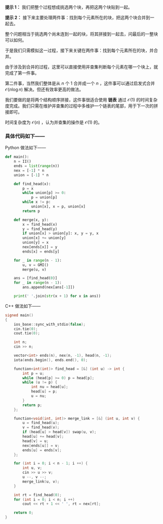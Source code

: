 **提示 1：** 我们把整个过程想成挑选两个块，再把这两个块贴到一起。

**提示 2：** 接下来主要处理两件事：找到每个元素所在的块，把这两个块合并到一起去。

整个问题相当于挑选两个尚未连到一起的块，将其拼接到一起去，问最后的一整块可以如何。

于是我们只需模拟这一过程，接下来关键在两件事：找到每个元素所在的块，并合并。

由于涉及到合并的过程，这里可以直接使用并查集判断每个元素在哪一个块上，就完成了第一件事。

第二件事，当然我们整体是从 $n$ 个 $1$ 合并成一个 $n$ ，这件事可以通过启发式合并 $\mathcal{O}(n\log n)$ 解决。但还有效率更高的做法。

我们要做的是将两个结构顺序拼接，这件事很适合使用 **链表** 通过 $\mathcal{O}(1)$ 的时间复杂度完成。我们只需在维护并查集的过程中多维护一个链表的尾部，用于下一次的拼接即可。

时间复杂度为 $\mathcal{O}(n)$ ，认为并查集的操作是 $\mathcal{O}(1)$ 的。

### 具体代码如下——

Python 做法如下——

```Python []
def main():
    n = II()
    ends = list(range(n))
    nex = [-1] * n
    union = [-1] * n

    def find_head(x):
        p = x
        while union[p] >= 0:
            p = union[p]
        while x != p:
            union[x], x = p, union[x]
        return p

    def merge(x, y):
        x = find_head(x)
        y = find_head(y)
        if union[x] > union[y]: x, y = y, x
        union[x] += union[y]
        union[y] = x
        nex[ends[x]] = y
        ends[x] = ends[y]

    for _ in range(n - 1):
        u, v = GMI()
        merge(u, v)

    ans = [find_head(0)]
    for _ in range(n - 1):
        ans.append(nex[ans[-1]])

    print(' '.join(str(x + 1) for x in ans))
```

C++ 做法如下——

```cpp []
signed main()
{
    ios_base::sync_with_stdio(false);
    cin.tie(0);
    cout.tie(0);

    int n;
    cin >> n;

    vector<int> ends(n), nex(n, -1), head(n, -1);
    iota(ends.begin(), ends.end(), 0);

    function<int(int)> find_head = [&] (int u) -> int {
        int p = u;
        while (head[p] >= 0) p = head[p];
        while (u != p) {
            int nu = head[u];
            head[u] = p;
            u = nu;
        }
        return p;
    };

    function<void(int, int)> merge_link = [&] (int u, int v) {
        u = find_head(u);
        v = find_head(v);
        if (head[u] > head[v]) swap(u, v);
        head[u] += head[v];
        head[v] = u;
        nex[ends[u]] = v;
        ends[u] = ends[v];
    };

    for (int i = 0; i < n - 1; i ++) {
        int u, v;
        cin >> u >> v;
        u --, v --;
        merge_link(u, v);
    }

    int rt = find_head(0);
    for (int i = 0; i < n; i ++)
        cout << rt + 1 << ' ', rt = nex[rt];

    return 0;
}
```
